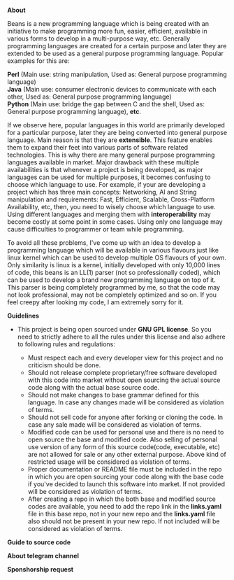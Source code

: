 **About**

Beans is a new programming language which is being created with an initiative to make programming more fun, easier, efficient, available in various forms to develop in a multi-purpose way, etc. Generally programming languages are created for a certain purpose and later they are extended to be used as a general purpose programming language. Popular examples for this are:

**Perl** (Main use: string manipulation, Used as: General purpose programming language)<br>
**Java** (Main use: consumer electronic devices to communicate with each other, Used as: General purpose programming language)<br>
**Python** (Main use: bridge the gap between C and the shell, Used as: General purpose programming language), **etc**.

If we observe here, popular languages in this world are primarily developed for a particular purpose, later they are being converted into general purpose language. Main reason is that they are **extensible**. This feature enables them to expand their feet into various parts of software related technologies. This is why there are many general purpose programming languages available in market. Major drawback with these multiple availabilities is that whenever a project is being developed, as major languages can be used for multiple purposes, it becomes confusing to choose which language to use. For example, if your are developing a project which has three main concepts: Networking, AI and String manipulation and requirements: Fast, Efficient, Scalable, Cross-Platform Availability, etc, then, you need to wisely choose which language to use. Using different languages and merging them with **interoperability** may become costly at some point in some cases. Using only one language may cause difficulties to programmer or team while programming.

To avoid all these problems, I've come up with an idea to develop a programming language which will be available in various flavours just like linux kernel which can be used to develop multiple OS flavours of your own. Only similarity is linux is a kernel, initially developed with only 10,000 lines of code, this beans is an LL(1) parser (not so professionally coded), which can be used to develop a brand new programming language on top of it. This parser is being completely programmed by me, so that the code may not look professional, may not be completely optimized and so on. If you feel creepy after looking my code, I am extremely sorry for it.

**Guidelines**

- This project is being open sourced under **GNU GPL license**. So you need to strictly adhere to all the rules under this license and also adhere to following rules and regulations:<br>
  
  - Must respect each and every developer view for this project and no criticism should be done.
  - Should not release complete proprietary/free software developed with this code into market without open sourcing the actual source code along with the actual base source code.
  - Should not make changes to base grammar defined for this language. In case any changes made will be considered as violation of terms.
  - Should not sell code for anyone after forking or cloning the code. In case any sale made will be considered as violation of terms.
  - Modified code can be used for personal use and there is no need to open source the base and modified code. Also selling of personal use version of any form of this source code(code, executable, etc) are not allowed for sale or any other external purpose. Above kind of restricted usage will be considered as violation of terms.
  - Proper documentation or README file must be included in the repo in which you are open sourcing your code along with the base code if you've decided to launch this software into market. If not provided will be considered as violation of terms.
  - After creating a repo in which the both base and modified source codes are available, you need to add the repo link in the **links.yaml** file in this base repo, not in your new repo and the **links.yaml** file also should not be present in your new repo. If not included will be considered as violation of terms.

**Guide to source code**

**About telegram channel**

**Sponshorship request**
